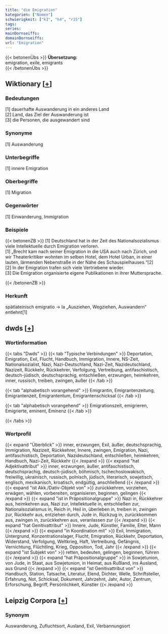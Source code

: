 ```yaml
---
title: "die Emigration"
kategorien: ["Nomen"]
schwierigkeit: ["k3", "h4", "r15"]
tags:
series:
mainDornseiffs:
domainDornseiffs:
url: "Emigration"
---
```


{{< betonenÜbs >}}
**Übersetzung:**  
emigration, exile, emigrants  
{{< /betonenÜbs >}}

## Wiktionary [[+](https://de.wiktionary.org/wiki/Emigration)]

### Bedeutungen
[1] dauerhafte Auswanderung in ein anderes Land  
[2] Land, das Ziel der Auswanderung ist  
[3] die Personen, die ausgewandert sind  

### Synonyme
[1] Auswanderung  

### Unterbegriffe
[1] innere Emigration  

### Oberbegriffe
[1] Migration  

### Gegenwörter
[1] Einwanderung, Immigration  

### Beispiele
{{< betonenZB >}}
[1] Deutschland hat in der Zeit des Nationalsozialismus viele Intellektuelle durch Emigration verloren.  
[1] „Brecht kam nach seiner Emigration in die USA auch nach Zürich, und wir Theaterkritiker wohnten im selben Hotel, dem Hotel Urban, in einer lauten, lärmenden Nebenstraße in der Nähe des Schauspielhauses.“[2]  
[2] In der Emigration trafen sich viele Vertriebene wieder.  
[3] Die Emigration organisierte eigene Publikationen in ihrer Muttersprache.  

{{< /betonenZB >}}
### Herkunft
spätlateinisch emigratio → la „Ausziehen, Wegziehen, Auswandern“ entlehnt[1]  



## dwds [[+](https://www.dwds.de/wb/Emigration)]

### Wortinformation
{{< tabs "Dwds" >}}
{{< tab "Typische Verbindungen" >}}
Deportation, Emigration, Exil, Flucht, Handbuch, Immigration, Innere, NS-Zeit, Nationalsozialist, Nazi, Nazi-Deutschland, Nazi-Zeit, Nazideutschland, Nazizeit, Rückkehr, Rückkehrer, Verfolgung, Vertreibung, antifaschistisch, deutsch-jüdisch, deutschsprachig, entschließen, erzwungen, heimkehren, inner, russisch, treiben, zwingen, äußer
{{< /tab >}}

{{< tab "alphabetisch vorangehend" >}}
Emigrantin, Emigrantenzeitung, Emigrantenzeit, Emigrantentum, Emigrantenschicksal
{{< /tab >}}

{{< tab "alphabetisch vorangehend" >}}
Emigrationszeit, emigrieren, Emigrierte, eminent, Eminenz
{{< /tab >}}

{{< /tabs >}}

### Wortprofil
{{< expand "Überblick" >}} inner, erzwungen, Exil, äußer, deutschsprachig, Immigration, Nazizeit, Rückkehrer, Innere, zwingen, Emigration, Nazi, antifaschistisch, Deportation, Nazideutschland, entschließen, heimkehren, Handbuch, Nazi-Zeit, Rückkehr {{< /expand >}}
{{< expand "hat Adjektivattribut" >}} inner, erzwungen, äußer, antifaschistisch, deutschsprachig, deutsch-jüdisch, böhmisch, tschechoslowakisch, freiwillig, ukrainisch, russisch, polnisch, jüdisch, literarisch, sowjetisch, englisch, mexikanisch, kroatisch, endgültig, anschließend {{< /expand >}}
{{< expand "ist Akk./Dativ-Objekt von" >}} zurückkehren, vorziehen, erwägen, wählen, vorbereiten, organisieren, beginnen, gelingen {{< /expand >}}
{{< expand "ist in Präpositionalgruppe" >}} Nazi in, Rückkehrer aus, heimkehren aus, Nazi zur, Intellektuelle in, entschließen zur, Nationalsozialismus in, Reich in, Heil in, überleben in, treiben in, zwingen zur, Rückkehr aus, entziehen durch, Jude in, Rückzug in, zurückkommen aus, zwingen in, zurückkehren aus, veranlassen zur {{< /expand >}}
{{< expand "hat Genitivattribut" >}} Innere, Jude, Künstler, Familie, Elter, Mann {{< /expand >}}
{{< expand "in Koordination mit" >}} Exil, Immigration, Untergrund, Konzentrationslager, Flucht, Emigration, Rückkehr, Deportation, Widerstand, Verfolgung, Weltkrieg, Haft, Vertreibung, Gefängnis, Vernichtung, Flüchtling, Krieg, Opposition, Tod, Jahr {{< /expand >}}
{{< expand "ist Subjekt von" >}} retten, bedeuten, gelingen, beginnen, führen {{< /expand >}}
{{< expand "hat Präpositionalgruppe" >}} in Sowjetunion, von Jude, in Staat, aus Sowjetunion, in Heimat, aus Rußland, ins Ausland, aus Grund {{< /expand >}}
{{< expand "ist Genitivattribut von" >}} Handbuch, Station, Tatsache, Literatur, Elend, Dichter, Welle, Schriftsteller, Erfahrung, Not, Schicksal, Dokument, Jahrzehnt, Jahr, Autor, Zentrum, Erforschung, Begriff, Persönlichkeit, Künstler {{< /expand >}}

## Leipzig Corpora [[+](https://corpora.uni-leipzig.de/en/res?word=Emigration&corpusId=deu_newscrawl-public_2018)]


### Synonym
Auswanderung, Zufluchtsort, Ausland, Exil, Verbannungsort


